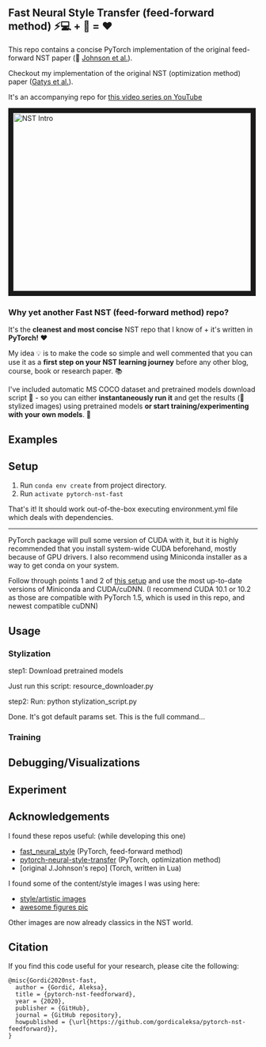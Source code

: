 ## Fast Neural Style Transfer (feed-forward method) :zap::computer: + :art: = :heart:
This repo contains a concise PyTorch implementation of the original feed-forward NST paper (:link: [Johnson et al.](https://arxiv.org/pdf/1603.08155.pdf)).

Checkout my implementation of the original NST (optimization method) paper ([Gatys et al.](https://github.com/gordicaleksa/pytorch-neural-style-transfer)).

It's an accompanying repo for [this video series on YouTube](https://www.youtube.com/watch?v=S78LQebx6jo&list=PLBoQnSflObcmbfshq9oNs41vODgXG-608)

<p align="left">
<a href="https://www.youtube.com/watch?v=S78LQebx6jo" target="_blank"><img src="https://img.youtube.com/vi/S78LQebx6jo/0.jpg" 
alt="NST Intro" width="480" height="360" border="10" /></a>
</p>

### Why yet another Fast NST (feed-forward method) repo?
It's the **cleanest and most concise** NST repo that I know of + it's written in **PyTorch!** :heart:

My idea :bulb: is to make the code so simple and well commented that you can use it as a **first step on your NST learning journey** before any other blog, course, book or research paper. :books:

I've included automatic MS COCO dataset and pretrained models download script :scroll: - so you can either **instantaneously run it** and get the results (:art: stylized images) using pretrained models **or start training/experimenting with your own models**. :rocket:

## Examples

## Setup

1. Run `conda env create` from project directory.
2. Run `activate pytorch-nst-fast`

That's it! It should work out-of-the-box executing environment.yml file which deals with dependencies.

-----

PyTorch package will pull some version of CUDA with it, but it is highly recommended that you install system-wide CUDA beforehand, mostly because of GPU drivers. I also recommend using Miniconda installer as a way to get conda on your system. 

Follow through points 1 and 2 of [this setup](https://github.com/Petlja/PSIML/blob/master/docs/MachineSetup.md) and use the most up-to-date versions of Miniconda and CUDA/cuDNN.
(I recommend CUDA 10.1 or 10.2 as those are compatible with PyTorch 1.5, which is used in this repo, and newest compatible cuDNN)

## Usage

### Stylization

step1: Download pretrained models

Just run this script: resource_downloader.py

step2: Run: python stylization_script.py

Done. It's got default params set. This is the full command...

### Training

## Debugging/Visualizations

## Experiment

## Acknowledgements

I found these repos useful: (while developing this one)
* [fast_neural_style](https://github.com/pytorch/examples/tree/master/fast_neural_style) (PyTorch, feed-forward method)
* [pytorch-neural-style-transfer](https://github.com/gordicaleksa/pytorch-neural-style-transfer) (PyTorch, optimization method)
* [original J.Johnson's repo] (Torch, written in Lua)

I found some of the content/style images I was using here:
* [style/artistic images](https://www.rawpixel.com/board/537381/vincent-van-gogh-free-original-public-domain-paintings?sort=curated&mode=shop&page=1)
* [awesome figures pic](https://www.pexels.com/photo/action-android-device-electronics-595804/)

Other images are now already classics in the NST world.

## Citation

If you find this code useful for your research, please cite the following:

```
@misc{Gordić2020nst-fast,
  author = {Gordić, Aleksa},
  title = {pytorch-nst-feedforward},
  year = {2020},
  publisher = {GitHub},
  journal = {GitHub repository},
  howpublished = {\url{https://github.com/gordicaleksa/pytorch-nst-feedforward}},
}
```